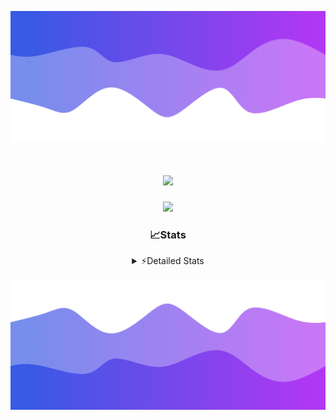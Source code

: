 ![Header](./header.png)
<div align="center">

<h1 align="center">
  <a href="https://git.io/typing-svg">
    <img src="https://readme-typing-svg.herokuapp.com/?lines=Hello,+There!+%F0%9F%91%8B;This+is+chicho.;Owner+on+Ocean;&center=true&size=25">
  </a>
</h1>
  
<p align="center">
  <img src="https://lanyard.cnrad.dev/api/852683595378196480" />
</p>

### 📈Stats
<details>
    <summary> ⚡Detailed Stats</summary>
    <br/>

<!--START_SECTION:waka-->
![Code Time](http://img.shields.io/badge/Code%20Time-787%20hrs%2013%20mins-blue)

![Profile Views](http://img.shields.io/badge/Profile%20Views-3-blue)

**🐱 My GitHub Data** 

> 📦 78.4 kB Used in GitHub's Storage 
 > 
> 🏆 29 Contributions in the Year 2024
 > 
> 🚫 Not Opted to Hire
 > 
> 📜 15 Public Repositories 
 > 
> 🔑 9 Private Repositories 
 > 
**I'm a Night 🦉** 

```text
🌞 Morning                22 commits          █░░░░░░░░░░░░░░░░░░░░░░░░   05.50 % 
🌆 Daytime                55 commits          ███░░░░░░░░░░░░░░░░░░░░░░   13.75 % 
🌃 Evening                175 commits         ███████████░░░░░░░░░░░░░░   43.75 % 
🌙 Night                  148 commits         █████████░░░░░░░░░░░░░░░░   37.00 % 
```
📅 **I'm Most Productive on Tuesday** 

```text
Monday                   24 commits          ██░░░░░░░░░░░░░░░░░░░░░░░   06.00 % 
Tuesday                  108 commits         ███████░░░░░░░░░░░░░░░░░░   27.00 % 
Wednesday                83 commits          █████░░░░░░░░░░░░░░░░░░░░   20.75 % 
Thursday                 56 commits          ████░░░░░░░░░░░░░░░░░░░░░   14.00 % 
Friday                   42 commits          ███░░░░░░░░░░░░░░░░░░░░░░   10.50 % 
Saturday                 34 commits          ██░░░░░░░░░░░░░░░░░░░░░░░   08.50 % 
Sunday                   53 commits          ███░░░░░░░░░░░░░░░░░░░░░░   13.25 % 
```


📊 **This Week I Spent My Time On** 

```text
🕑︎ Time Zone: America/Argentina/Buenos_Aires

💬 Programming Languages: 
TypeScript               5 hrs 11 mins       ████████████░░░░░░░░░░░░░   47.25 % 
Astro                    3 hrs 18 mins       ████████░░░░░░░░░░░░░░░░░   30.14 % 
JSON                     59 mins             ██░░░░░░░░░░░░░░░░░░░░░░░   09.07 % 
JavaScript               47 mins             ██░░░░░░░░░░░░░░░░░░░░░░░   07.17 % 
YAML                     14 mins             █░░░░░░░░░░░░░░░░░░░░░░░░   02.18 % 

🔥 Editors: 
VS Code                  11 hrs              █████████████████████████   100.00 % 

🐱‍💻 Projects: 
amparar                  5 hrs 57 mins       ██████████████░░░░░░░░░░░   54.23 % 
testa                    3 hrs 49 mins       █████████░░░░░░░░░░░░░░░░   34.80 % 
ampararweb               41 mins             ██░░░░░░░░░░░░░░░░░░░░░░░   06.22 % 
Unknown Project          29 mins             █░░░░░░░░░░░░░░░░░░░░░░░░   04.45 % 
esland-web-8eada88e1aefc42 mins              ░░░░░░░░░░░░░░░░░░░░░░░░░   00.31 % 

💻 Operating System: 
Windows                  10 hrs 49 mins      █████████████████████████   98.45 % 
Mac                      10 mins             ░░░░░░░░░░░░░░░░░░░░░░░░░   01.55 % 
```

**I Mostly Code in JavaScript** 

```text
JavaScript               8 repos             ██████░░░░░░░░░░░░░░░░░░░   25.00 % 
HTML                     7 repos             █████░░░░░░░░░░░░░░░░░░░░   21.88 % 
TypeScript               2 repos             ██░░░░░░░░░░░░░░░░░░░░░░░   06.25 % 
C#                       2 repos             ██░░░░░░░░░░░░░░░░░░░░░░░   06.25 % 
SCSS                     1 repo              █░░░░░░░░░░░░░░░░░░░░░░░░   03.12 % 
```




 Last Updated on 25/07/2024 07:15:19 UTC
<!--END_SECTION:waka-->
</details>

![Footer](./footer.png)
